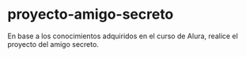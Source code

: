 # proyecto-amigo-secreto
En base a los conocimientos adquiridos en el curso de Alura, realice el proyecto del amigo secreto. 
